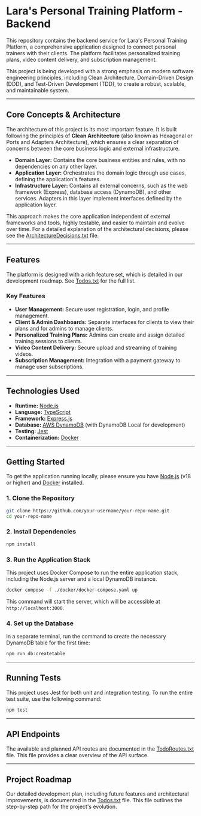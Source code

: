 # Lara's Personal Training Platform - Backend

This repository contains the backend service for Lara's Personal Training Platform, a comprehensive application designed to connect personal trainers with their clients. The platform facilitates personalized training plans, video content delivery, and subscription management.

This project is being developed with a strong emphasis on modern software engineering principles, including Clean Architecture, Domain-Driven Design (DDD), and Test-Driven Development (TDD), to create a robust, scalable, and maintainable system.

---

## Core Concepts & Architecture

The architecture of this project is its most important feature. It is built following the principles of **Clean Architecture** (also known as Hexagonal or Ports and Adapters Architecture), which ensures a clear separation of concerns between the core business logic and external infrastructure.

-   **Domain Layer:** Contains the core business entities and rules, with no dependencies on any other layer.
-   **Application Layer:** Orchestrates the domain logic through use cases, defining the application's features.
-   **Infrastructure Layer:** Contains all external concerns, such as the web framework (Express), database access (DynamoDB), and other services. Adapters in this layer implement interfaces defined by the application layer.

This approach makes the core application independent of external frameworks and tools, highly testable, and easier to maintain and evolve over time. For a detailed explanation of the architectural decisions, please see the [ArchitectureDecisions.txt](ArchitectureDecisions.txt) file.

---

## Features

The platform is designed with a rich feature set, which is detailed in our development roadmap. See [Todos.txt](Todos.txt) for the full list.

### Key Features

-   **User Management:** Secure user registration, login, and profile management.
-   **Client & Admin Dashboards:** Separate interfaces for clients to view their plans and for admins to manage clients.
-   **Personalized Training Plans:** Admins can create and assign detailed training sessions to clients.
-   **Video Content Delivery:** Secure upload and streaming of training videos.
-   **Subscription Management:** Integration with a payment gateway to manage user subscriptions.

---

## Technologies Used

-   **Runtime:** [Node.js](https://nodejs.org/)
-   **Language:** [TypeScript](https://www.typescriptlang.org/)
-   **Framework:** [Express.js](https://expressjs.com/)
-   **Database:** [AWS DynamoDB](https://aws.amazon.com/dynamodb/) (with DynamoDB Local for development)
-   **Testing:** [Jest](https://jestjs.io/)
-   **Containerization:** [Docker](https://www.docker.com/)

---

## Getting Started

To get the application running locally, please ensure you have [Node.js](https://nodejs.org/) (v18 or higher) and [Docker](https://www.docker.com/get-started) installed.

### 1. Clone the Repository

```bash
git clone https://github.com/your-username/your-repo-name.git
cd your-repo-name
```

### 2. Install Dependencies

```bash
npm install
```

### 3. Run the Application Stack

This project uses Docker Compose to run the entire application stack, including the Node.js server and a local DynamoDB instance.

```bash
docker compose -f ./docker/docker-compose.yaml up
```

This command will start the server, which will be accessible at `http://localhost:3000`.

### 4. Set up the Database

In a separate terminal, run the command to create the necessary DynamoDB table for the first time:

```bash
npm run db:createtable
```

---

## Running Tests

This project uses Jest for both unit and integration testing. To run the entire test suite, use the following command:

```bash
npm test
```

---

## API Endpoints

The available and planned API routes are documented in the [TodoRoutes.txt](TodoRoutes.txt) file. This file provides a clear overview of the API surface.

---

## Project Roadmap

Our detailed development plan, including future features and architectural improvements, is documented in the [Todos.txt](Todos.txt) file. This file outlines the step-by-step path for the project's evolution.
